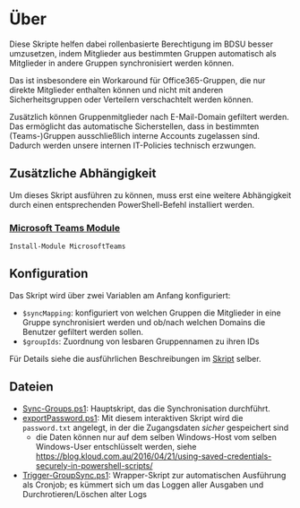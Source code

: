 # Über
Diese Skripte helfen dabei rollenbasierte Berechtigung im BDSU besser
umzusetzen, indem Mitglieder aus bestimmten Gruppen automatisch als Mitglieder
in andere Gruppen synchronisiert werden können.

Das ist insbesondere ein Workaround für Office365-Gruppen, die nur direkte
Mitglieder enthalten können und nicht mit anderen Sicherheitsgruppen oder
Verteilern verschachtelt werden können.

Zusätzlich können Gruppenmitglieder nach E-Mail-Domain gefiltert werden. Das
ermöglicht das automatische Sicherstellen, dass in bestimmten (Teams-)Gruppen
ausschließlich interne Accounts zugelassen sind.
Dadurch werden unsere internen IT-Policies technisch erzwungen.

## Zusätzliche Abhängigkeit
Um dieses Skript ausführen zu können, muss erst eine weitere Abhängigkeit
durch einen entsprechenden PowerShell-Befehl installiert werden.

### [Microsoft Teams Module](https://docs.microsoft.com/de-de/microsoftteams/teams-powershell-overview)
```pwsh
Install-Module MicrosoftTeams
```

## Konfiguration
Das Skript wird über zwei Variablen am Anfang konfiguriert:
- `$syncMapping`: konfiguriert von welchen Gruppen die Mitglieder in eine Gruppe
  synchronisiert werden und ob/nach welchen Domains die Benutzer gefiltert
  werden sollen.
- `$groupIds`: Zuordnung von lesbaren Gruppennamen zu ihren IDs

Für Details siehe die ausführlichen Beschreibungen im [Skript](Sync-Groups.ps1)
selber.

## Dateien
- [Sync-Groups.ps1](Sync-Groups.ps1): Hauptskript, das die Synchronisation durchführt.
- [exportPassword.ps1](exportPassword.ps1): Mit diesem interaktiven Skript wird
  die `password.txt` angelegt, in der die Zugangsdaten _sicher_ gespeichert sind
  - die Daten können nur auf dem selben Windows-Host vom selben Windows-User
  entschlüsselt werden, siehe
  https://blog.kloud.com.au/2016/04/21/using-saved-credentials-securely-in-powershell-scripts/
- [Trigger-GroupSync.ps1](Trigger-GroupSync.ps1): Wrapper-Skript zur
  automatischen Ausführung als Cronjob; es kümmert sich um das Loggen aller
  Ausgaben und Durchrotieren/Löschen alter Logs
